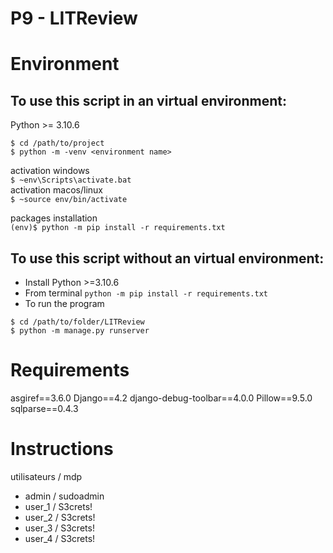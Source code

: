 # P9 - LITReview


# Environment
## To use this script in an virtual environment:
 
 Python >= 3.10.6
```
$ cd /path/to/project
$ python -m -venv <environment name>
```

activation windows  
`$ ~env\Scripts\activate.bat`  
activation macos/linux  
`$ ~source env/bin/activate`

packages installation  
`(env)$ python -m pip install -r requirements.txt`

## To use this script without an virtual environment:
- Install Python >=3.10.6
- From terminal `python -m pip install -r requirements.txt`
- To run the program 
```
$ cd /path/to/folder/LITReview
$ python -m manage.py runserver
```


# Requirements
asgiref==3.6.0
Django==4.2
django-debug-toolbar==4.0.0
Pillow==9.5.0
sqlparse==0.4.3


# Instructions
utilisateurs / mdp
- admin / sudoadmin
- user_1 / S3crets!
- user_2 / S3crets!
- user_3 / S3crets!
- user_4 / S3crets!

 
 
